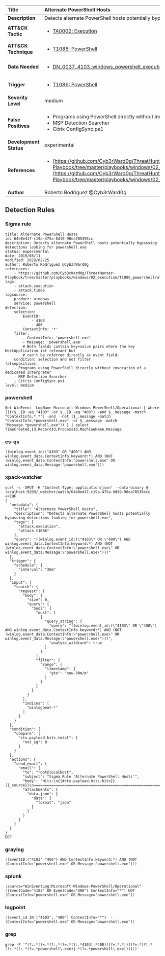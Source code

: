 | Title                    | Alternate PowerShell Hosts       |
|:-------------------------|:------------------|
| **Description**          | Detects alternate PowerShell hosts potentially bypassing detections looking for powershell.exe |
| **ATT&amp;CK Tactic**    |  <ul><li>[TA0002: Execution](https://attack.mitre.org/tactics/TA0002)</li></ul>  |
| **ATT&amp;CK Technique** | <ul><li>[T1086: PowerShell](https://attack.mitre.org/techniques/T1086)</li></ul>  |
| **Data Needed**          | <ul><li>[DN_0037_4103_windows_powershell_executing_pipeline](../Data_Needed/DN_0037_4103_windows_powershell_executing_pipeline.md)</li></ul>  |
| **Trigger**              | <ul><li>[T1086: PowerShell](../Triggers/T1086.md)</li></ul>  |
| **Severity Level**       | medium |
| **False Positives**      | <ul><li>Programs using PowerShell directly without invocation of a dedicated interpreter</li><li>MSP Detection Searcher</li><li>Citrix ConfigSync.ps1</li></ul>  |
| **Development Status**   | experimental |
| **References**           | <ul><li>[https://github.com/Cyb3rWard0g/ThreatHunter-Playbook/tree/master/playbooks/windows/02_execution/T1086_powershell/alternate_signed_powershell_hosts.md](https://github.com/Cyb3rWard0g/ThreatHunter-Playbook/tree/master/playbooks/windows/02_execution/T1086_powershell/alternate_signed_powershell_hosts.md)</li></ul>  |
| **Author**               | Roberto Rodriguez @Cyb3rWard0g |


## Detection Rules

### Sigma rule

```
title: Alternate PowerShell Hosts
id: 64e8e417-c19a-475a-8d19-98ea705394cc
description: Detects alternate PowerShell hosts potentially bypassing detections looking for powershell.exe
status: experimental
date: 2019/08/11
modified: 2020/02/25
author: Roberto Rodriguez @Cyb3rWard0g
references:
    - https://github.com/Cyb3rWard0g/ThreatHunter-Playbook/tree/master/playbooks/windows/02_execution/T1086_powershell/alternate_signed_powershell_hosts.md
tags:
    - attack.execution
    - attack.t1086
logsource:
    product: windows
    service: powershell
detection:
    selection: 
        EventID:
            - 4103
            - 400
        ContextInfo: '*'
    filter:
        - ContextInfo: 'powershell.exe'
        - Message: 'powershell.exe'
        # Both fields contain key=value pairs where the key HostApplication ist relevant but
        # can't be referred directly as event field.
    condition: selection and not filter
falsepositives:
    - Programs using PowerShell directly without invocation of a dedicated interpreter
    - MSP Detection Searcher
    - Citrix ConfigSync.ps1
level: medium

```





### powershell
    
```
Get-WinEvent -LogName Microsoft-Windows-PowerShell/Operational | where {((($_.ID -eq "4103" -or $_.ID -eq "400") -and $_.message -match "ContextInfo.*.*") -and  -not ($_.message -match "ContextInfo.*powershell.exe" -or $_.message -match "Message.*powershell.exe")) } | select TimeCreated,Id,RecordId,ProcessId,MachineName,Message
```


### es-qs
    
```
((winlog.event_id:("4103" OR "400") AND winlog.event_data.ContextInfo.keyword:*) AND (NOT (winlog.event_data.ContextInfo:"powershell.exe" OR winlog.event_data.Message:"powershell.exe")))
```


### xpack-watcher
    
```
curl -s -XPUT -H 'Content-Type: application/json' --data-binary @- localhost:9200/_watcher/watch/64e8e417-c19a-475a-8d19-98ea705394cc <<EOF
{
  "metadata": {
    "title": "Alternate PowerShell Hosts",
    "description": "Detects alternate PowerShell hosts potentially bypassing detections looking for powershell.exe",
    "tags": [
      "attack.execution",
      "attack.t1086"
    ],
    "query": "((winlog.event_id:(\"4103\" OR \"400\") AND winlog.event_data.ContextInfo.keyword:*) AND (NOT (winlog.event_data.ContextInfo:\"powershell.exe\" OR winlog.event_data.Message:\"powershell.exe\")))"
  },
  "trigger": {
    "schedule": {
      "interval": "30m"
    }
  },
  "input": {
    "search": {
      "request": {
        "body": {
          "size": 0,
          "query": {
            "bool": {
              "must": [
                {
                  "query_string": {
                    "query": "((winlog.event_id:(\"4103\" OR \"400\") AND winlog.event_data.ContextInfo.keyword:*) AND (NOT (winlog.event_data.ContextInfo:\"powershell.exe\" OR winlog.event_data.Message:\"powershell.exe\")))",
                    "analyze_wildcard": true
                  }
                }
              ],
              "filter": {
                "range": {
                  "timestamp": {
                    "gte": "now-30m/m"
                  }
                }
              }
            }
          }
        },
        "indices": [
          "winlogbeat-*"
        ]
      }
    }
  },
  "condition": {
    "compare": {
      "ctx.payload.hits.total": {
        "not_eq": 0
      }
    }
  },
  "actions": {
    "send_email": {
      "email": {
        "to": "root@localhost",
        "subject": "Sigma Rule 'Alternate PowerShell Hosts'",
        "body": "Hits:\n{{#ctx.payload.hits.hits}}{{_source}}\n================================================================================\n{{/ctx.payload.hits.hits}}",
        "attachments": {
          "data.json": {
            "data": {
              "format": "json"
            }
          }
        }
      }
    }
  }
}
EOF

```


### graylog
    
```
((EventID:("4103" "400") AND ContextInfo.keyword:*) AND (NOT (ContextInfo:"powershell.exe" OR Message:"powershell.exe")))
```


### splunk
    
```
(source="WinEventLog:Microsoft-Windows-PowerShell/Operational" ((EventCode="4103" OR EventCode="400") ContextInfo="*") NOT (ContextInfo="powershell.exe" OR Message="powershell.exe"))
```


### logpoint
    
```
((event_id IN ["4103", "400"] ContextInfo="*")  -(ContextInfo="powershell.exe" OR Message="powershell.exe"))
```


### grep
    
```
grep -P '^(?:.*(?=.*(?:.*(?=.*(?:.*4103|.*400))(?=.*.*)))(?=.*(?!.*(?:.*(?:.*(?=.*powershell\.exe)|.*(?=.*powershell\.exe))))))'
```



